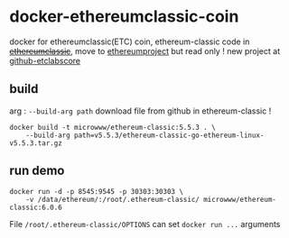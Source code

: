 # docker-ethereumclassic-coin
docker for ethereumclassic(ETC) coin, ethereum-classic code in  ~~[ethereumclassic](https://github.com/ethereumclassic/go-ethereum)~~, move to [ethereumproject](https://github.com/ethereumproject/go-ethereum) but read only ! new project at [github-etclabscore](https://github.com/etclabscore/go-ethereum) 


## build
arg : `--build-arg path` download file from github in ethereum-classic !

```
docker build -t microwww/ethereum-classic:5.5.3 . \
    --build-arg path=v5.5.3/ethereum-classic-go-ethereum-linux-v5.5.3.tar.gz
```

## run demo

```
docker run -d -p 8545:9545 -p 30303:30303 \
    -v /data/ethereum/:/root/.ethereum-classic/ microwww/ethereum-classic:6.0.6
```
File `/root/.ethereum-classic/OPTIONS` can set `docker run ...` arguments
